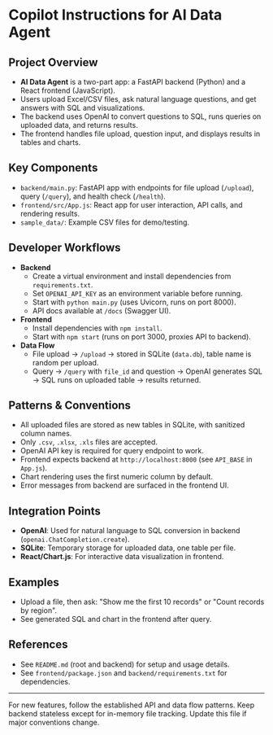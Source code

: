 # Copilot Instructions for AI Data Agent

## Project Overview
- **AI Data Agent** is a two-part app: a FastAPI backend (Python) and a React frontend (JavaScript).
- Users upload Excel/CSV files, ask natural language questions, and get answers with SQL and visualizations.
- The backend uses OpenAI to convert questions to SQL, runs queries on uploaded data, and returns results.
- The frontend handles file upload, question input, and displays results in tables and charts.

## Key Components
- `backend/main.py`: FastAPI app with endpoints for file upload (`/upload`), query (`/query`), and health check (`/health`).
- `frontend/src/App.js`: React app for user interaction, API calls, and rendering results.
- `sample_data/`: Example CSV files for demo/testing.

## Developer Workflows
- **Backend**
  - Create a virtual environment and install dependencies from `requirements.txt`.
  - Set `OPENAI_API_KEY` as an environment variable before running.
  - Start with `python main.py` (uses Uvicorn, runs on port 8000).
  - API docs available at `/docs` (Swagger UI).
- **Frontend**
  - Install dependencies with `npm install`.
  - Start with `npm start` (runs on port 3000, proxies API to backend).
- **Data Flow**
  - File upload → `/upload` → stored in SQLite (`data.db`), table name is random per upload.
  - Query → `/query` with `file_id` and question → OpenAI generates SQL → SQL runs on uploaded table → results returned.

## Patterns & Conventions
- All uploaded files are stored as new tables in SQLite, with sanitized column names.
- Only `.csv`, `.xlsx`, `.xls` files are accepted.
- OpenAI API key is required for query endpoint to work.
- Frontend expects backend at `http://localhost:8000` (see `API_BASE` in `App.js`).
- Chart rendering uses the first numeric column by default.
- Error messages from backend are surfaced in the frontend UI.

## Integration Points
- **OpenAI**: Used for natural language to SQL conversion in backend (`openai.ChatCompletion.create`).
- **SQLite**: Temporary storage for uploaded data, one table per file.
- **React/Chart.js**: For interactive data visualization in frontend.

## Examples
- Upload a file, then ask: "Show me the first 10 records" or "Count records by region".
- See generated SQL and chart in the frontend after query.

## References
- See `README.md` (root and backend) for setup and usage details.
- See `frontend/package.json` and `backend/requirements.txt` for dependencies.

---
For new features, follow the established API and data flow patterns. Keep backend stateless except for in-memory file tracking. Update this file if major conventions change.
